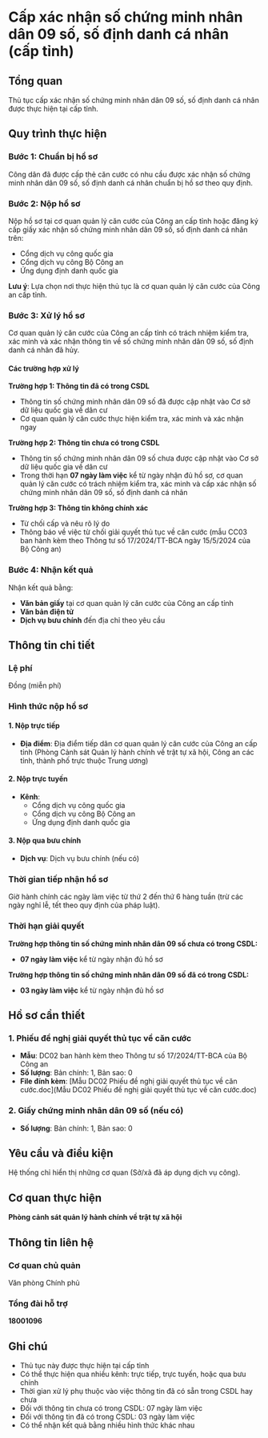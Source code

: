 # Cấp xác nhận số chứng minh nhân dân 09 số, số định danh cá nhân (cấp tỉnh)

## Tổng quan
Thủ tục cấp xác nhận số chứng minh nhân dân 09 số, số định danh cá nhân được thực hiện tại cấp tỉnh.

## Quy trình thực hiện

### Bước 1: Chuẩn bị hồ sơ
Công dân đã được cấp thẻ căn cước có nhu cầu được xác nhận số chứng minh nhân dân 09 số, số định danh cá nhân chuẩn bị hồ sơ theo quy định.

### Bước 2: Nộp hồ sơ
Nộp hồ sơ tại cơ quan quản lý căn cước của Công an cấp tỉnh hoặc đăng ký cấp giấy xác nhận số chứng minh nhân dân 09 số, số định danh cá nhân trên:
- Cổng dịch vụ công quốc gia
- Cổng dịch vụ công Bộ Công an
- Ứng dụng định danh quốc gia

**Lưu ý**: Lựa chọn nơi thực hiện thủ tục là cơ quan quản lý căn cước của Công an cấp tỉnh.

### Bước 3: Xử lý hồ sơ
Cơ quan quản lý căn cước của Công an cấp tỉnh có trách nhiệm kiểm tra, xác minh và xác nhận thông tin về số chứng minh nhân dân 09 số, số định danh cá nhân đã hủy.

#### Các trường hợp xử lý

**Trường hợp 1: Thông tin đã có trong CSDL**
- Thông tin số chứng minh nhân dân 09 số đã được cập nhật vào Cơ sở dữ liệu quốc gia về dân cư
- Cơ quan quản lý căn cước thực hiện kiểm tra, xác minh và xác nhận ngay

**Trường hợp 2: Thông tin chưa có trong CSDL**
- Thông tin số chứng minh nhân dân 09 số chưa được cập nhật vào Cơ sở dữ liệu quốc gia về dân cư
- Trong thời hạn **07 ngày làm việc** kể từ ngày nhận đủ hồ sơ, cơ quan quản lý căn cước có trách nhiệm kiểm tra, xác minh và cấp xác nhận số chứng minh nhân dân 09 số, số định danh cá nhân

**Trường hợp 3: Thông tin không chính xác**
- Từ chối cấp và nêu rõ lý do
- Thông báo về việc từ chối giải quyết thủ tục về căn cước (mẫu CC03 ban hành kèm theo Thông tư số 17/2024/TT-BCA ngày 15/5/2024 của Bộ Công an)

### Bước 4: Nhận kết quả
Nhận kết quả bằng:
- **Văn bản giấy** tại cơ quan quản lý căn cước của Công an cấp tỉnh
- **Văn bản điện tử**
- **Dịch vụ bưu chính** đến địa chỉ theo yêu cầu

## Thông tin chi tiết

### Lệ phí
Đồng (miễn phí)

### Hình thức nộp hồ sơ

#### 1. Nộp trực tiếp
- **Địa điểm**: Địa điểm tiếp dân cơ quan quản lý căn cước của Công an cấp tỉnh (Phòng Cảnh sát Quản lý hành chính về trật tự xã hội, Công an các tỉnh, thành phố trực thuộc Trung ương)

#### 2. Nộp trực tuyến
- **Kênh**: 
  - Cổng dịch vụ công quốc gia
  - Cổng dịch vụ công Bộ Công an
  - Ứng dụng định danh quốc gia

#### 3. Nộp qua bưu chính
- **Dịch vụ**: Dịch vụ bưu chính (nếu có)

### Thời gian tiếp nhận hồ sơ
Giờ hành chính các ngày làm việc từ thứ 2 đến thứ 6 hàng tuần (trừ các ngày nghỉ lễ, tết theo quy định của pháp luật).

### Thời hạn giải quyết

**Trường hợp thông tin số chứng minh nhân dân 09 số chưa có trong CSDL:**
- **07 ngày làm việc** kể từ ngày nhận đủ hồ sơ

**Trường hợp thông tin số chứng minh nhân dân 09 số đã có trong CSDL:**
- **03 ngày làm việc** kể từ ngày nhận đủ hồ sơ

## Hồ sơ cần thiết

### 1. Phiếu đề nghị giải quyết thủ tục về căn cước
- **Mẫu**: DC02 ban hành kèm theo Thông tư số 17/2024/TT-BCA của Bộ Công an
- **Số lượng**: Bản chính: 1, Bản sao: 0
- **File đính kèm**: [Mẫu DC02 Phiếu đề nghị giải quyết thủ tục về căn cước.doc](Mẫu DC02 Phiếu đề nghị giải quyết thủ tục về căn cước.doc)

### 2. Giấy chứng minh nhân dân 09 số (nếu có)
- **Số lượng**: Bản chính: 1, Bản sao: 0

## Yêu cầu và điều kiện

Hệ thống chỉ hiển thị những cơ quan (Sở/xã đã áp dụng dịch vụ công).

## Cơ quan thực hiện

**Phòng cảnh sát quản lý hành chính về trật tự xã hội**

## Thông tin liên hệ

### Cơ quan chủ quản
Văn phòng Chính phủ

### Tổng đài hỗ trợ
**18001096**

## Ghi chú

- Thủ tục này được thực hiện tại cấp tỉnh
- Có thể thực hiện qua nhiều kênh: trực tiếp, trực tuyến, hoặc qua bưu chính
- Thời gian xử lý phụ thuộc vào việc thông tin đã có sẵn trong CSDL hay chưa
- Đối với thông tin chưa có trong CSDL: 07 ngày làm việc
- Đối với thông tin đã có trong CSDL: 03 ngày làm việc
- Có thể nhận kết quả bằng nhiều hình thức khác nhau
